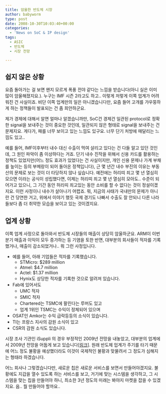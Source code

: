```yaml
---
title: 암울한 반도체 시장
author: babyworm
type: post
date: 2008-10-30T10:03:40+00:00
categories:
  - 'News on SoC & IP design'
tags:
  - ASIC
  - 반도체
  - 시장 전망

---
```


## 쉽지 않은 상황
요즘 돌아가는 걸 보면 왠지 모르게 폭풍 전야 같다는 느낌을 받습니다(아니 실은 이미 많이 암울해졌지요.). 누구는 IMF 시즌 2라고도 하고.. 이렇게 저렇게 이쪽 업계가 어려워진 건 사실이죠. 비단 이쪽 업계만의 일은 아니겠습니다만, 요즘 들어 고개를 갸우뚱하게 하는 정책들이 발표되는 건 좀 희안하군요.

제가 경제에 대해서 알면 얼마나 알겠습니까만, SoC건 경제건 일관된 protocol로 정확한 signal을 보내주는 것이 중요한 것인데, 일관되지 않은 형태로 signal을 보내주는 건 문제지요. 게다가, 패를 너무 보이고 있는 느낌도 있구요. 너무 단기 처방에 매달리는 느낌도 있고..

예를 들어, IMF이후부터 내수 대신 수출이 먹여 살리고 있다는 건 다들 알고 있던 것인데, 그 원인 파악이 좀 이상하다는 거죠. 단기 내수 진작을 위해서 신용 카드를 활용하는 정책도 있었지만(어느 정도 효과가 있었다는 건 사실이지만, 개인 신용 문제나 가계 부채를 높이는 등의 부메랑이 되어 돌아온 정책입니다), 근 몇 년간 내수 부진의 이유는 부동산의 문제로 보는 것이 더 타당하지 않나 싶습니다. 예전에는 허리띠 죄고 몇 년 열심히 모으면 이라는 공식이 성립했다면, 이제는 허리띠 죄고 몇 년 열심히 모아도.. 수준이 되어가고 있으니, 그 기간 동안 허리띠 죄고있는 동안 소비를 할 수 없다는 것이 정설이겠지요. 이런 사정이니 내수가 살아나기 어렵죠. 뭐, 지금의 사태가 국내만의 문제가 아니란 건 당연한 거고, 위에서 이야기 했듯 국제 경기도 나빠서 수출도 잘 안되니 다른 나라들보다 좀 더 취약한 모습을 보이고 있는 것이겠지요.

## 업계 상황

이쪽 업계 사정으로 돌아와서 반도체 시장들의 매출이 상당히 암울하군요. ARM이 이번 분기 매출과 이익이 모두 증가하는 등 기염을 토한 반면, 대부분의 회사들이 적자를 기록했거나, 매출이 감소되었거나.. 뭐 그런 사정입니다.

- 예를 들어, 아래 기업들은 적자를 기록했습니다.
  - STMicro: $289 million
  - Atmel: $4.7 million
  - Actel: $1.37 million
  - Hynix도 상당한 적자를 기록한 것으로 알려져 있습니다.
- Fab에 있어서도
  - UMC 적자
  - SMIC 적자
  - Chartered는 TSMC에 팔린다는 루머도 있고
  - 업계 1위인 TSMC는 수익이 정체되어 있으며
- OSAT인 Amkor는 수익 급락등등의 소식이 있습니다.
- TI는 프랑스 지사의 감원 소식이 있고
- CSR의 감원 소식도 있습니다.

시장 조사 기관인 iSuppli 의 경우 부정적인 2009년 전망을 내놓았고, 대부분의 업계에서 2009년 전망을 어둡게 보고 있습니다[<a href="http://www.eetimes.com/rss/showArticle.jhtml?articleID=211601306&cid=RSSfeed_eetimes_newsRSS">링크</a>]. 원래 반도체 업계가 주기를 타기 때문에 어느 정도 불황을 예상했더라도 이것이 국제적인 불황과 맞물려서 그 정도가 심해지는 형태라 하겠습니다.


어느 회사나 그렇겠습니다만, 새로운 칩은 새로운 서비스를 보면서 만들어야겠지요. 불황에도 지갑을 열수 있도록 하는 서비스를 보고, 거기에 맞는 시스템을 생각하고, 그 시스템을 맞는 칩을 만들어야 하니, 최소한 3년 정도의 미래는 봐야지 마켓을 잡을 수 있겠지요. 음.. 뭘 만들어야 할까요..
